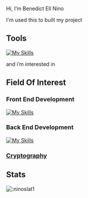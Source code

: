 Hi, I’m Benedict Ell Nino

I'm used this to built my project

## Tools
[![My Skills](https://skillicons.dev/icons?i=figma,visualstudio,git,github,postman,docker,vscode)](https://skillicons.dev)

and i’m interested in 

## Field Of Interest 

### Front End Development
[![My Skills](https://skillicons.dev/icons?i=ts,js,html,css,react,bootstrap,tailwind,vite)](https://skillicons.dev)

### Back End Development
[![My Skills](https://skillicons.dev/icons?i=cs,dotnet,nodejs,express,mongodb)](https://skillicons.dev)

### [Cryptography](https://scholar.google.com/citations?user=oyjIYmEAAAAJ&hl=id&oi=ao) 

## Stats
![:ninoslat1](https://count.chiya.dev/get/@:ninoslat1)
